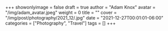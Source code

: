 +++
showonlyimage = false
draft = true
author = "Adam Knox"
avatar = "/img/adam_avatar.jpeg"
weight = 0
title = ""
cover = "/img/post/photography/2021_12/.jpg"
date = "2021-12-27T00:01:01-06:00"
categories = ["Photography", "Travel"]
tags = []
+++
<!--more-->

